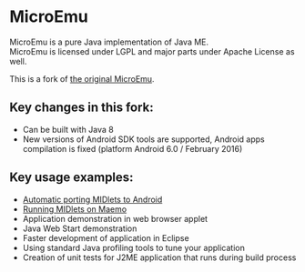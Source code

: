 # MicroEmu
MicroEmu is a pure Java implementation of Java ME.  
MicroEmu is licensed under LGPL and major parts under Apache License as well.

This is a fork of [the original MicroEmu](https://code.google.com/archive/p/microemu/).

## Key changes in this fork:

  * Can be built with Java 8
  * New versions of Android SDK tools are supported, Android apps compilation is fixed (platform Android 6.0 / February 2016)

## Key usage examples:

  * [Automatic porting MIDlets to Android](http://microemu.blogspot.com/2009/08/converting-javame-applications-to.html)
  * [Running MIDlets on Maemo](Maemo.md)
  * Application demonstration in web browser applet
  * Java Web Start demonstration
  * Faster development of application in Eclipse
  * Using standard Java profiling tools to tune your application
  * Creation of unit tests for J2ME application that runs during build process

